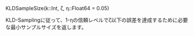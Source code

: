 KLDSampleSize(k::Int, ζ, η::Float64 = 0.05)

KLD-Samplingに従って、1-ηの信頼レベルでζ以下の誤差を達成するために必要な最小サンプルサイズを返します。

